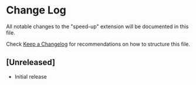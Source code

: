# Change Log

All notable changes to the "speed-up" extension will be documented in this file.

Check [Keep a Changelog](http://keepachangelog.com/) for recommendations on how to structure this file.

## [Unreleased]

- Initial release